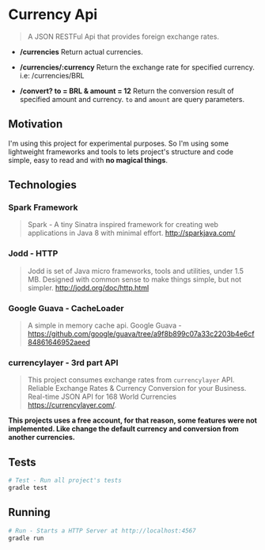 Currency Api
==============

> A JSON RESTFul Api that provides foreign exchange rates.

* **/currencies** Return actual currencies.

* **/currencies/:currency** Return the exchange rate for specified currency. i.e: /currencies/BRL

* **/convert? to = BRL & amount = 12** Return the conversion result of specified amount and currency. ```to``` and ```amount``` are query parameters.

## Motivation
I'm using this project for experimental purposes. So I'm using some lightweight frameworks and tools to lets project's structure and code simple, easy to read and with **no magical things**.

## Technologies

### Spark Framework
> Spark - A tiny Sinatra inspired framework for creating web applications in Java 8 with minimal effort.
http://sparkjava.com/

### Jodd - HTTP
> Jodd is set of Java micro frameworks, tools and utilities, under 1.5 MB. Designed with common sense to make things simple, but not simpler.
http://jodd.org/doc/http.html

### Google Guava - CacheLoader
> A simple in memory cache api.
Google Guava - https://github.com/google/guava/tree/a9f8b899c07a33c2203b4e6cf84861646952aeed

### currencylayer - 3rd part API
> This project consumes exchange rates from ```currencylayer``` API.
Reliable Exchange Rates & Currency Conversion for your Business. Real-time JSON API for 168 World Currencies https://currencylayer.com/.

**This projects uses a free account, for that reason, some features were not implemented. Like change the default currency and conversion from another currencies.**


## Tests
```sh
# Test - Run all project's tests
gradle test
```

## Running
```sh
# Run - Starts a HTTP Server at http://localhost:4567
gradle run
```

